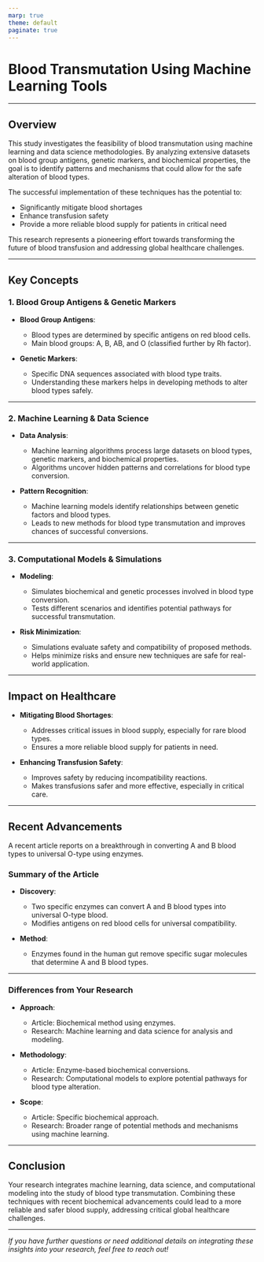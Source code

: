 ```yaml
---
marp: true
theme: default
paginate: true
---
```


# Blood Transmutation Using Machine Learning Tools

---

## Overview

This study investigates the feasibility of blood transmutation using machine learning and data science methodologies. By analyzing extensive datasets on blood group antigens, genetic markers, and biochemical properties, the goal is to identify patterns and mechanisms that could allow for the safe alteration of blood types.

The successful implementation of these techniques has the potential to:
- Significantly mitigate blood shortages
- Enhance transfusion safety
- Provide a more reliable blood supply for patients in critical need

This research represents a pioneering effort towards transforming the future of blood transfusion and addressing global healthcare challenges.

---

## Key Concepts

### 1. Blood Group Antigens & Genetic Markers

- **Blood Group Antigens**: 
  - Blood types are determined by specific antigens on red blood cells.
  - Main blood groups: A, B, AB, and O (classified further by Rh factor).

- **Genetic Markers**: 
  - Specific DNA sequences associated with blood type traits.
  - Understanding these markers helps in developing methods to alter blood types safely.

---

### 2. Machine Learning & Data Science

- **Data Analysis**: 
  - Machine learning algorithms process large datasets on blood types, genetic markers, and biochemical properties.
  - Algorithms uncover hidden patterns and correlations for blood type conversion.

- **Pattern Recognition**: 
  - Machine learning models identify relationships between genetic factors and blood types.
  - Leads to new methods for blood type transmutation and improves chances of successful conversions.

---

### 3. Computational Models & Simulations

- **Modeling**: 
  - Simulates biochemical and genetic processes involved in blood type conversion.
  - Tests different scenarios and identifies potential pathways for successful transmutation.

- **Risk Minimization**: 
  - Simulations evaluate safety and compatibility of proposed methods.
  - Helps minimize risks and ensure new techniques are safe for real-world application.

---

## Impact on Healthcare

- **Mitigating Blood Shortages**:
  - Addresses critical issues in blood supply, especially for rare blood types.
  - Ensures a more reliable blood supply for patients in need.

- **Enhancing Transfusion Safety**:
  - Improves safety by reducing incompatibility reactions.
  - Makes transfusions safer and more effective, especially in critical care.

---

## Recent Advancements

A recent article reports on a breakthrough in converting A and B blood types to universal O-type using enzymes.

### Summary of the Article

- **Discovery**: 
  - Two specific enzymes can convert A and B blood types into universal O-type blood.
  - Modifies antigens on red blood cells for universal compatibility.

- **Method**:
  - Enzymes found in the human gut remove specific sugar molecules that determine A and B blood types.

---

### Differences from Your Research

- **Approach**: 
  - Article: Biochemical method using enzymes.
  - Research: Machine learning and data science for analysis and modeling.

- **Methodology**:
  - Article: Enzyme-based biochemical conversions.
  - Research: Computational models to explore potential pathways for blood type alteration.

- **Scope**:
  - Article: Specific biochemical approach.
  - Research: Broader range of potential methods and mechanisms using machine learning.

---

## Conclusion

Your research integrates machine learning, data science, and computational modeling into the study of blood type transmutation. Combining these techniques with recent biochemical advancements could lead to a more reliable and safer blood supply, addressing critical global healthcare challenges.

---

_If you have further questions or need additional details on integrating these insights into your research, feel free to reach out!_

